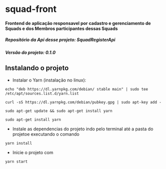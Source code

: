 # squad-front

#### Frontend de aplicação responsavel por cadastro e gerenciamento de Squads e dos Membros participantes dessas Squads
##### Repositório da Api desse projeto: *SquadRegisterApi*
##### Versão do projeto: *0.1.0*

## Instalando o projeto

- Instalar o Yarn (instalação no linux):

`echo "deb https://dl.yarnpkg.com/debian/ stable main" | sudo tee /etc/apt/sources.list.d/yarn.list`

`curl -sS https://dl.yarnpkg.com/debian/pubkey.gpg | sudo apt-key add -`

`sudo apt-get update && sudo apt-get install yarn`

`sudo apt-get install yarn`

- Instale as dependencias do projeto indo pelo terminal até a pasta do projetoe executando o comando

`yarn install`

- Inicie o projeto com

`yarn start`

